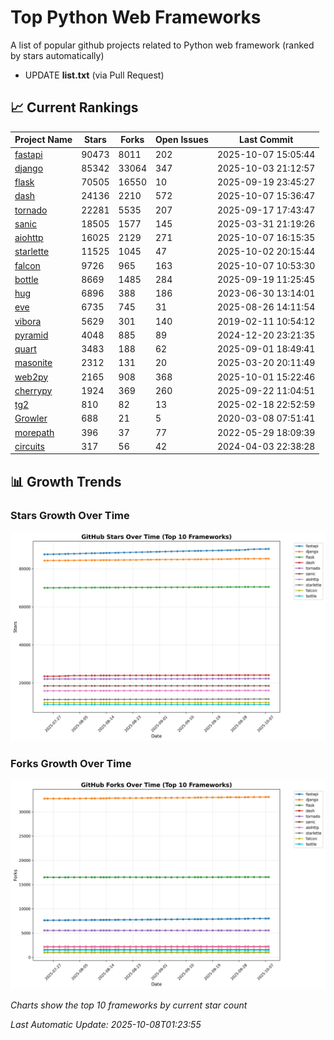 # Top Python Web Frameworks
A list of popular github projects related to Python web framework (ranked by stars automatically)

* UPDATE **list.txt** (via Pull Request)

## 📈 Current Rankings

| Project Name | Stars | Forks | Open Issues | Last Commit |
| ------------ | ----- | ----- | ----------- | ----------- |
| [fastapi](https://github.com/fastapi/fastapi) | 90473 | 8011 | 202 | 2025-10-07 15:05:44 |
| [django](https://github.com/django/django) | 85342 | 33064 | 347 | 2025-10-03 21:12:57 |
| [flask](https://github.com/pallets/flask) | 70505 | 16550 | 10 | 2025-09-19 23:45:27 |
| [dash](https://github.com/plotly/dash) | 24136 | 2210 | 572 | 2025-10-07 15:36:47 |
| [tornado](https://github.com/tornadoweb/tornado) | 22281 | 5535 | 207 | 2025-09-17 17:43:47 |
| [sanic](https://github.com/sanic-org/sanic) | 18505 | 1577 | 145 | 2025-03-31 21:19:26 |
| [aiohttp](https://github.com/aio-libs/aiohttp) | 16025 | 2129 | 271 | 2025-10-07 16:15:35 |
| [starlette](https://github.com/Kludex/starlette) | 11525 | 1045 | 47 | 2025-10-02 20:15:44 |
| [falcon](https://github.com/falconry/falcon) | 9726 | 965 | 163 | 2025-10-07 10:53:30 |
| [bottle](https://github.com/bottlepy/bottle) | 8669 | 1485 | 284 | 2025-09-19 11:25:45 |
| [hug](https://github.com/hugapi/hug) | 6896 | 388 | 186 | 2023-06-30 13:14:01 |
| [eve](https://github.com/pyeve/eve) | 6735 | 745 | 31 | 2025-08-26 14:11:54 |
| [vibora](https://github.com/vibora-io/vibora) | 5629 | 301 | 140 | 2019-02-11 10:54:12 |
| [pyramid](https://github.com/Pylons/pyramid) | 4048 | 885 | 89 | 2024-12-20 23:21:35 |
| [quart](https://github.com/pallets/quart) | 3483 | 188 | 62 | 2025-09-01 18:49:41 |
| [masonite](https://github.com/MasoniteFramework/masonite) | 2312 | 131 | 20 | 2025-03-20 20:11:49 |
| [web2py](https://github.com/web2py/web2py) | 2165 | 908 | 368 | 2025-10-01 15:22:46 |
| [cherrypy](https://github.com/cherrypy/cherrypy) | 1924 | 369 | 260 | 2025-09-22 11:04:51 |
| [tg2](https://github.com/TurboGears/tg2) | 810 | 82 | 13 | 2025-02-18 22:52:59 |
| [Growler](https://github.com/pyGrowler/Growler) | 688 | 21 | 5 | 2020-03-08 07:51:41 |
| [morepath](https://github.com/morepath/morepath) | 396 | 37 | 77 | 2022-05-29 18:09:39 |
| [circuits](https://github.com/circuits/circuits) | 317 | 56 | 42 | 2024-04-03 22:38:28 |

## 📊 Growth Trends

### Stars Growth Over Time
![Stars Chart](charts/stars_chart.jpg)

### Forks Growth Over Time
![Forks Chart](charts/forks_chart.jpg)

*Charts show the top 10 frameworks by current star count*


*Last Automatic Update: 2025-10-08T01:23:55*